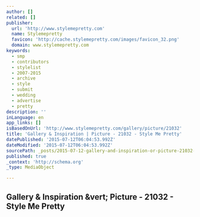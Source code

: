 ```yaml
---
author: []
related: []
publisher:
  url: 'http://www.stylemepretty.com'
  name: Stylemepretty
  favicon: 'http://cache.stylemepretty.com/images/favicon_32.png'
  domain: www.stylemepretty.com
keywords:
  - smp
  - contributors
  - stylelist
  - 2007-2015
  - archive
  - style
  - submit
  - wedding
  - advertise
  - pretty
description: ''
inLanguage: en
app_links: []
isBasedOnUrl: 'http://www.stylemepretty.com/gallery/picture/21032'
title: 'Gallery & Inspiration | Picture - 21032 - Style Me Pretty'
datePublished: '2015-07-12T06:04:53.992Z'
dateModified: '2015-07-12T06:04:53.992Z'
sourcePath: _posts/2015-07-12-gallery-and-inspiration-or-picture-21032-style-me-pretty.md
published: true
_context: 'http://schema.org'
_type: MediaObject

---
```

<article style=""><h1>Gallery &amp; Inspiration &amp;vert; Picture - 21032 - Style Me Pretty</h1><p></p></article>